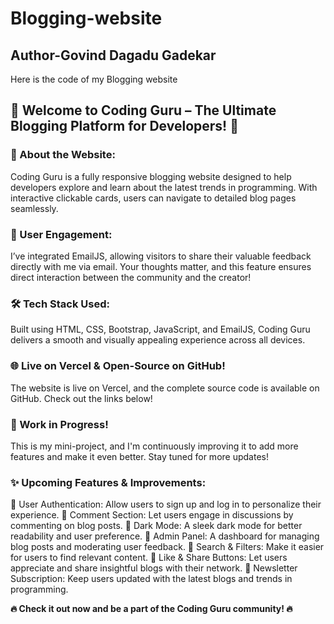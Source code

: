 # Blogging-website
<h2>Author-<b>Govind Dagadu Gadekar</b></h2>
 Here is the code of my Blogging website

 
<h2>🚀 Welcome to Coding Guru – The Ultimate Blogging Platform for Developers! 🚀</h2>

<h3>🔹 About the Website:</h3>
<p>Coding Guru is a fully responsive blogging website designed to help developers explore and learn about the latest trends in programming. With interactive clickable cards, users can navigate to detailed blog pages seamlessly.</p>

<h3>📩 User Engagement:</h3>
<p>I’ve integrated EmailJS, allowing visitors to share their valuable feedback directly with me via email. Your thoughts matter, and this feature ensures direct interaction between the community and the creator!</p>

<h3>🛠️ Tech Stack Used:</h3>
<p>Built using HTML, CSS, Bootstrap, JavaScript, and EmailJS, Coding Guru delivers a smooth and visually appealing experience across all devices.
</p>

<h3>🌐 Live on Vercel & Open-Source on GitHub!</h3>
<p>The website is live on Vercel, and the complete source code is available on GitHub. Check out the links below!
</p>

<h3>🔧 Work in Progress!</h3>
<p>This is my mini-project, and I'm continuously improving it to add more features and make it even better. Stay tuned for more updates!
</p>

<h3>✨ Upcoming Features & Improvements:</h3>
🔹 User Authentication: Allow users to sign up and log in to personalize their experience.
🔹 Comment Section: Let users engage in discussions by commenting on blog posts.
🔹 Dark Mode: A sleek dark mode for better readability and user preference.
🔹 Admin Panel: A dashboard for managing blog posts and moderating user feedback.
🔹 Search & Filters: Make it easier for users to find relevant content.
🔹 Like & Share Buttons: Let users appreciate and share insightful blogs with their network.
🔹 Newsletter Subscription: Keep users updated with the latest blogs and trends in programming.
<br>



<b>🔥 Check it out now and be a part of the Coding Guru community! 🔥</b>
 
